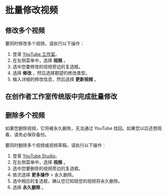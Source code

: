 # 批量修改视频

## 修改多个视频

要同时修改多个视频，请执行以下操作：

1. 登录 [YouTube 工作室](http://studio.youtube.com/)。
2. 在左侧菜单中，选择 **视频** 。
3. 选中您要修改的视频旁边的复选框。
4. 选择 **修改** ，然后选择期望的修改类型。
5. 输入详细的修改信息，然后选择 **更新视频** 。

## 在创作者工作室传统版中完成批量修改

## 删除多个视频

如果您删除视频，它将被永久删除，无法通过 YouTube 找回。如果您以后还想观看，请务必保存备份。

要同时删除多个视频或视频草稿，请执行以下操作：

1. 登录 [YouTube Studio](http://studio.youtube.com/)。
2. 在左侧菜单中，选择 **视频** 。
3. 选中您要删除的视频旁边的复选框。
4. 依次选择 **更多操作**  > 永久删除。
5. 选中相应的复选框，确认您已知晓您的视频将永久删除。
6. 选择 **永久删除** 。